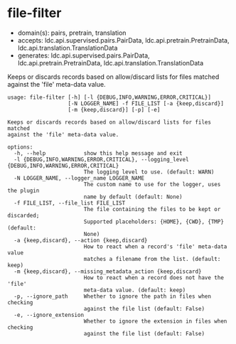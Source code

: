 # file-filter

* domain(s): pairs, pretrain, translation
* accepts: ldc.api.supervised.pairs.PairData, ldc.api.pretrain.PretrainData, ldc.api.translation.TranslationData
* generates: ldc.api.supervised.pairs.PairData, ldc.api.pretrain.PretrainData, ldc.api.translation.TranslationData

Keeps or discards records based on allow/discard lists for files matched against the 'file' meta-data value.

```
usage: file-filter [-h] [-l {DEBUG,INFO,WARNING,ERROR,CRITICAL}]
                   [-N LOGGER_NAME] -f FILE_LIST [-a {keep,discard}]
                   [-m {keep,discard}] [-p] [-e]

Keeps or discards records based on allow/discard lists for files matched
against the 'file' meta-data value.

options:
  -h, --help            show this help message and exit
  -l {DEBUG,INFO,WARNING,ERROR,CRITICAL}, --logging_level {DEBUG,INFO,WARNING,ERROR,CRITICAL}
                        The logging level to use. (default: WARN)
  -N LOGGER_NAME, --logger_name LOGGER_NAME
                        The custom name to use for the logger, uses the plugin
                        name by default (default: None)
  -f FILE_LIST, --file_list FILE_LIST
                        The file containing the files to be kept or discarded;
                        Supported placeholders: {HOME}, {CWD}, {TMP} (default:
                        None)
  -a {keep,discard}, --action {keep,discard}
                        How to react when a record's 'file' meta-data value
                        matches a filename from the list. (default: keep)
  -m {keep,discard}, --missing_metadata_action {keep,discard}
                        How to react when a record does not have the 'file'
                        meta-data value. (default: keep)
  -p, --ignore_path     Whether to ignore the path in files when checking
                        against the file list (default: False)
  -e, --ignore_extension
                        Whether to ignore the extension in files when checking
                        against the file list (default: False)
```
